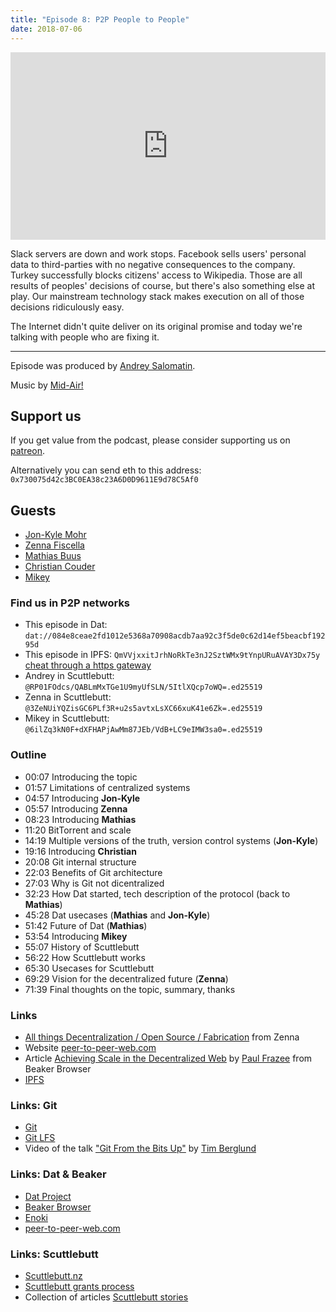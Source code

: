 ```yaml
---
title: "Episode 8: P2P People to People"
date: 2018-07-06
---
```


<iframe width="100%" height="300" scrolling="no" frameborder="no"
allow="autoplay"
src="https://w.soundcloud.com/player/?url=https%3A//api.soundcloud.com/tracks/467795649%3Fsecret_token%3Ds-fJky0&color=%23ff5500&auto_play=false&hide_related=false&show_comments=true&show_user=true&show_reposts=false&show_teaser=true&visual=true"></iframe>

Slack servers are down and work stops. Facebook sells users' personal data
to third-parties with no negative consequences to the company. Turkey
successfully blocks citizens' access to Wikipedia. Those are all results
of peoples' decisions of course, but there's also something else at play.
Our mainstream technology stack makes execution on all of those decisions
ridiculously easy.

The Internet didn't quite deliver on its original promise and today we're
talking with people who are fixing it.

---

Episode was produced by [Andrey Salomatin](https://flpvsk.com).

Music by [Mid-Air!](https://soundcloud.com/mid_air)


## Support us

If you get value from the podcast, please consider supporting us on [patreon](https://www.patreon.com/codepodcast).

Alternatively you can send eth to this address:
`0x730075d42c3BC0EA38c23A6D0D9611E9d78C5Af0`

## Guests

* [Jon-Kyle Mohr](http://jon-kyle.com/)
* [Zenna Fiscella](https://www.linkedin.com/in/zenna-fiscella-22b9a8a7/)
* [Mathias Buus](https://github.com/mafintosh)
* [Christian Couder](https://github.com/chriscool)
* [Mikey](https://dinosaur.is/)

### Find us in P2P networks

* This episode in Dat:
  `dat://084e8ceae2fd1012e5368a70908acdb7aa92c3f5de0c62d14ef5beacbf19295d`
* This episode in IPFS: `QmVVjxxitJrhNoRkTe3nJ2SztWMx9tYnpURuAVAY3Dx75y`
  [cheat through a https
  gateway](https://ipfs.io/ipfs/QmVVjxxitJrhNoRkTe3nJ2SztWMx9tYnpURuAVAY3Dx75y)
* Andrey in Scuttlebutt:
  `@RP01FOdcs/QABLmMxTGe1U9myUfSLN/5ItlXQcp7oWQ=.ed25519`
* Zenna in Scuttlebutt:
  `@3ZeNUiYQZisGC6PLf3R+u2s5avtxLsXC66xuK41e6Zk=.ed25519`
* Mikey in Scuttlebutt:
  `@6ilZq3kN0F+dXFHAPjAwMm87JEb/VdB+LC9eIMW3sa0=.ed25519`


### Outline

* 00:07 Introducing the topic
* 01:57 Limitations of centralized systems
* 04:57 Introducing **Jon-Kyle**
* 05:57 Introducing **Zenna**
* 08:23 Introducing **Mathias**
* 11:20 BitTorrent and scale
* 14:19 Multiple versions of the truth, version control systems
  (**Jon-Kyle**)
* 19:16 Introducing **Christian**
* 20:08 Git internal structure
* 22:03 Benefits of Git architecture
* 27:03 Why is Git not dicentralized
* 32:23 How Dat started, tech description of the protocol (back to
  **Mathias**)
* 45:28 Dat usecases (**Mathias** and **Jon-Kyle**)
* 51:42 Future of Dat (**Mathias**)
* 53:54 Introducing **Mikey**
* 55:07 History of Scuttlebutt
* 56:22 How Scuttlebutt works
* 65:30 Usecases for Scuttlebutt
* 69:29 Vision for the decentralized future (**Zenna**)
* 71:39 Final thoughts on the topic, summary, thanks

### Links

* [All things Decentralization / Open Source /
  Fabrication](https://docs.google.com/spreadsheets/d/1LFbflHSdTLqCDc0fio10cVKuuMQdG9qPJ4B7nmpIH5M/edit#gid=0)
  from Zenna
* Website [peer-to-peer-web.com](https://peer-to-peer-web.com/)
* Article [Achieving Scale in the Decentralized
  Web](https://pfrazee.hashbase.io/blog/achieving-scale) by [Paul
  Frazee](https://pfrazee.hashbase.io/) from Beaker Browser
* [IPFS](https://ipfs.io/)

### Links: Git

* [Git](https://git-scm.com/)
* [Git LFS](https://git-lfs.github.com/)
* Video of the talk ["Git From the Bits
  Up"](https://www.youtube.com/watch?v=MYP56QJpDr4&t=1859s) by [Tim
  Berglund](http://timberglund.com/)


### Links: Dat & Beaker

* [Dat Project](https://datproject.org/)
* [Beaker Browser](https://beakerbrowser.com/)
* [Enoki](https://github.com/enokidotsite/enoki)
* [peer-to-peer-web.com](https://peer-to-peer-web.com/)


### Links: Scuttlebutt

* [Scuttlebutt.nz](https://scuttlebutt.nz)
* [Scuttlebutt grants process](https://github.com/ssbc/grants-process)
* Collection of articles [Scuttlebutt
  stories](https://www.scuttlebutt.nz/stories/)


